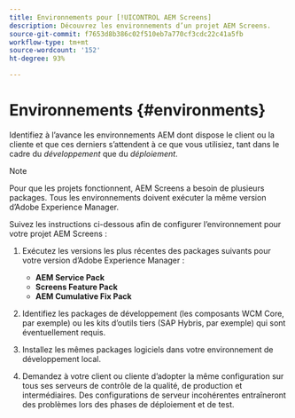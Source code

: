 ```yaml
---
title: Environnements pour [!UICONTROL AEM Screens]
description: Découvrez les environnements d’un projet AEM Screens.
source-git-commit: f7653d8b386c02f510eb7a770cf3cdc22c41a5fb
workflow-type: tm+mt
source-wordcount: '152'
ht-degree: 93%

---
```



# Environnements {#environments}

Identifiez à l’avance les environnements AEM dont dispose le client ou la cliente et que ces derniers s’attendent à ce que vous utilisiez, tant dans le cadre du *développement* que du *déploiement*.

>[!NOTE]
>
>Pour que les projets fonctionnent, AEM Screens a besoin de plusieurs packages. Tous les environnements doivent exécuter la même version d’Adobe Experience Manager.

Suivez les instructions ci-dessous afin de configurer l’environnement pour votre projet AEM Screens :

1. Exécutez les versions les plus récentes des packages suivants pour votre version d’Adobe Experience Manager :

   * **AEM Service Pack**
   * **Screens Feature Pack**
   * **AEM Cumulative Fix Pack**

1. Identifiez les packages de développement (les composants WCM Core, par exemple) ou les kits d’outils tiers (SAP Hybris, par exemple) qui sont éventuellement requis.

1. Installez les mêmes packages logiciels dans votre environnement de développement local.

1. Demandez à votre client ou cliente d’adopter la même configuration sur tous ses serveurs de contrôle de la qualité, de production et intermédiaires. Des configurations de serveur incohérentes entraîneront des problèmes lors des phases de déploiement et de test.
